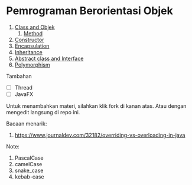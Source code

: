 # Pemrograman Berorientasi Objek

1. [Class and Objek](/0-Class%20and%20Object.md)
   1. [Method](/0.0.Method.md)
2. [Constructor](/1-Constructor.md)
3. [Encapsulation](/2-Encapsulation.md)
4. [Inheritance](/3-Inheritance.md)
5. [Abstract class and Interface](/4-Abstract%20Class%20and%20Interface.md)
6. [Polymorphism](/5-Polymorphism.d)

Tambahan
- [ ] Thread
- [ ] JavaFX

Untuk menambahkan materi, silahkan klik fork di kanan atas. Atau dengan mengedit
langsung di repo ini.

Bacaan menarik:

1. https://www.journaldev.com/32182/overriding-vs-overloading-in-java

Note:

1. PascalCase
2. camelCase
3. snake_case
4. kebab-case